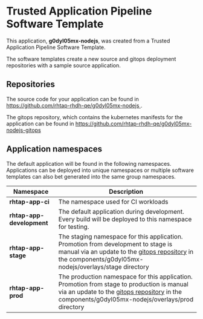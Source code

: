 # Trusted Application Pipeline Software Template

This application, **g0dyl05mx-nodejs**, was created from a Trusted Application Pipeline Software Template.

The software templates create a new source and gitops deployment repositories with a sample source application. 

## Repositories

The source code for your application can be found in [https://github.com/rhtap-rhdh-qe/g0dyl05mx-nodejs ](https://github.com/rhtap-rhdh-qe/g0dyl05mx-nodejs ).
 
The gitops repository, which contains the kubernetes manifests for the application can be found in 
[https://github.com/rhtap-rhdh-qe/g0dyl05mx-nodejs-gitops ](https://github.com/rhtap-rhdh-qe/g0dyl05mx-nodejs-gitops ) 

## Application namespaces 

The default application will be found in the following namespaces. Applications can be deployed into unique namespaces or multiple software templates can also bet generated into the same group namespaces.  

|  Namespace   |  Description   |  
| -------- | -------- |
| **rhtap-app-ci** | The namespace used for CI workloads |
| **rhtap-app-development** | The default application during development. Every build will be deployed to this namespace for testing. |
| **rhtap-app-stage** | The staging namespace for this application. Promotion from development to stage is manual via an update to the [gitops repository](https://github.com/rhtap-rhdh-qe/g0dyl05mx-nodejs-gitops ) in the components/g0dyl05mx-nodejs/overlays/stage directory |
| **rhtap-app-prod** | The production namespace for this application. Promotion from stage to production is manual via an update to the [gitops repository](https://github.com/rhtap-rhdh-qe/g0dyl05mx-nodejs-gitops ) in the components/g0dyl05mx-nodejs/overlays/prod directory |